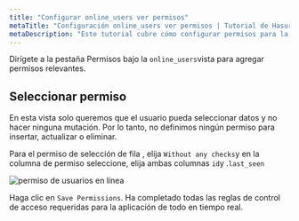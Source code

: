 ```yaml
---
title: "Configurar online_users ver permisos"
metaTitle: "Configuración online_users ver permisos | Tutorial de Hasura"
metaDescription: "Este tutorial cubre cómo configurar permisos para la vista de usuarios online_users para una operación seleccionada usando la consola Hasura"
---
```


Dirígete a la pestaña Permisos bajo la `online_users`vista para agregar permisos relevantes.

## Seleccionar permiso

En esta vista solo queremos que el usuario pueda seleccionar datos y no hacer ninguna mutación. Por lo tanto, no definimos ningún permiso para insertar, actualizar o eliminar.

Para el permiso de selección de fila , elija `Without any checks`y en la columna de permiso seleccione, elija ambas columnas `id`y .`last_seen`

![permiso de usuarios en línea](https://graphql-engine-cdn.hasura.io/learn-hasura/assets/graphql-hasura/online-users-permission.png)

Haga clic en `Save Permissions`. Ha completado todas las reglas de control de acceso requeridas para la aplicación de todo en tiempo real.
